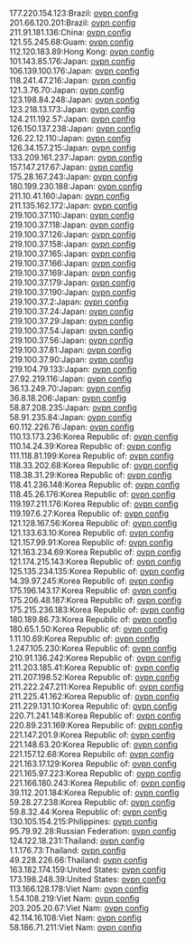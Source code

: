 177.220.154.123:Brazil: [ovpn config](vpn/177_220_154_123.ovpn)  
201.66.120.201:Brazil: [ovpn config](vpn/201_66_120_201.ovpn)  
211.91.181.136:China: [ovpn config](vpn/211_91_181_136.ovpn)  
121.55.245.68:Guam: [ovpn config](vpn/121_55_245_68.ovpn)  
112.120.183.89:Hong Kong: [ovpn config](vpn/112_120_183_89.ovpn)  
101.143.85.176:Japan: [ovpn config](vpn/101_143_85_176.ovpn)  
106.139.100.176:Japan: [ovpn config](vpn/106_139_100_176.ovpn)  
118.241.47.216:Japan: [ovpn config](vpn/118_241_47_216.ovpn)  
121.3.76.70:Japan: [ovpn config](vpn/121_3_76_70.ovpn)  
123.198.84.248:Japan: [ovpn config](vpn/123_198_84_248.ovpn)  
123.218.13.173:Japan: [ovpn config](vpn/123_218_13_173.ovpn)  
124.211.192.57:Japan: [ovpn config](vpn/124_211_192_57.ovpn)  
126.150.137.238:Japan: [ovpn config](vpn/126_150_137_238.ovpn)  
126.22.12.110:Japan: [ovpn config](vpn/126_22_12_110.ovpn)  
126.34.157.215:Japan: [ovpn config](vpn/126_34_157_215.ovpn)  
133.209.161.237:Japan: [ovpn config](vpn/133_209_161_237.ovpn)  
157.147.217.67:Japan: [ovpn config](vpn/157_147_217_67.ovpn)  
175.28.167.243:Japan: [ovpn config](vpn/175_28_167_243.ovpn)  
180.199.230.188:Japan: [ovpn config](vpn/180_199_230_188.ovpn)  
211.10.41.160:Japan: [ovpn config](vpn/211_10_41_160.ovpn)  
211.135.162.172:Japan: [ovpn config](vpn/211_135_162_172.ovpn)  
219.100.37.110:Japan: [ovpn config](vpn/219_100_37_110.ovpn)  
219.100.37.118:Japan: [ovpn config](vpn/219_100_37_118.ovpn)  
219.100.37.126:Japan: [ovpn config](vpn/219_100_37_126.ovpn)  
219.100.37.158:Japan: [ovpn config](vpn/219_100_37_158.ovpn)  
219.100.37.165:Japan: [ovpn config](vpn/219_100_37_165.ovpn)  
219.100.37.166:Japan: [ovpn config](vpn/219_100_37_166.ovpn)  
219.100.37.169:Japan: [ovpn config](vpn/219_100_37_169.ovpn)  
219.100.37.179:Japan: [ovpn config](vpn/219_100_37_179.ovpn)  
219.100.37.190:Japan: [ovpn config](vpn/219_100_37_190.ovpn)  
219.100.37.2:Japan: [ovpn config](vpn/219_100_37_2.ovpn)  
219.100.37.24:Japan: [ovpn config](vpn/219_100_37_24.ovpn)  
219.100.37.29:Japan: [ovpn config](vpn/219_100_37_29.ovpn)  
219.100.37.54:Japan: [ovpn config](vpn/219_100_37_54.ovpn)  
219.100.37.56:Japan: [ovpn config](vpn/219_100_37_56.ovpn)  
219.100.37.81:Japan: [ovpn config](vpn/219_100_37_81.ovpn)  
219.100.37.90:Japan: [ovpn config](vpn/219_100_37_90.ovpn)  
219.104.79.133:Japan: [ovpn config](vpn/219_104_79_133.ovpn)  
27.92.219.116:Japan: [ovpn config](vpn/27_92_219_116.ovpn)  
36.13.249.70:Japan: [ovpn config](vpn/36_13_249_70.ovpn)  
36.8.18.206:Japan: [ovpn config](vpn/36_8_18_206.ovpn)  
58.87.208.235:Japan: [ovpn config](vpn/58_87_208_235.ovpn)  
58.91.235.84:Japan: [ovpn config](vpn/58_91_235_84.ovpn)  
60.112.226.76:Japan: [ovpn config](vpn/60_112_226_76.ovpn)  
110.13.173.236:Korea Republic of: [ovpn config](vpn/110_13_173_236.ovpn)  
110.14.24.39:Korea Republic of: [ovpn config](vpn/110_14_24_39.ovpn)  
111.118.81.199:Korea Republic of: [ovpn config](vpn/111_118_81_199.ovpn)  
118.33.202.68:Korea Republic of: [ovpn config](vpn/118_33_202_68.ovpn)  
118.38.31.29:Korea Republic of: [ovpn config](vpn/118_38_31_29.ovpn)  
118.41.236.148:Korea Republic of: [ovpn config](vpn/118_41_236_148.ovpn)  
118.45.26.176:Korea Republic of: [ovpn config](vpn/118_45_26_176.ovpn)  
119.197.211.176:Korea Republic of: [ovpn config](vpn/119_197_211_176.ovpn)  
119.197.6.27:Korea Republic of: [ovpn config](vpn/119_197_6_27.ovpn)  
121.128.167.56:Korea Republic of: [ovpn config](vpn/121_128_167_56.ovpn)  
121.133.63.10:Korea Republic of: [ovpn config](vpn/121_133_63_10.ovpn)  
121.157.99.91:Korea Republic of: [ovpn config](vpn/121_157_99_91.ovpn)  
121.163.234.69:Korea Republic of: [ovpn config](vpn/121_163_234_69.ovpn)  
121.174.215.143:Korea Republic of: [ovpn config](vpn/121_174_215_143.ovpn)  
125.135.234.135:Korea Republic of: [ovpn config](vpn/125_135_234_135.ovpn)  
14.39.97.245:Korea Republic of: [ovpn config](vpn/14_39_97_245.ovpn)  
175.196.143.17:Korea Republic of: [ovpn config](vpn/175_196_143_17.ovpn)  
175.206.48.187:Korea Republic of: [ovpn config](vpn/175_206_48_187.ovpn)  
175.215.236.183:Korea Republic of: [ovpn config](vpn/175_215_236_183.ovpn)  
180.189.86.73:Korea Republic of: [ovpn config](vpn/180_189_86_73.ovpn)  
180.65.1.50:Korea Republic of: [ovpn config](vpn/180_65_1_50.ovpn)  
1.11.10.69:Korea Republic of: [ovpn config](vpn/1_11_10_69.ovpn)  
1.247.105.230:Korea Republic of: [ovpn config](vpn/1_247_105_230.ovpn)  
210.91.136.242:Korea Republic of: [ovpn config](vpn/210_91_136_242.ovpn)  
211.203.185.41:Korea Republic of: [ovpn config](vpn/211_203_185_41.ovpn)  
211.207.198.52:Korea Republic of: [ovpn config](vpn/211_207_198_52.ovpn)  
211.222.247.211:Korea Republic of: [ovpn config](vpn/211_222_247_211.ovpn)  
211.225.41.162:Korea Republic of: [ovpn config](vpn/211_225_41_162.ovpn)  
211.229.131.10:Korea Republic of: [ovpn config](vpn/211_229_131_10.ovpn)  
220.71.241.148:Korea Republic of: [ovpn config](vpn/220_71_241_148.ovpn)  
220.89.231.169:Korea Republic of: [ovpn config](vpn/220_89_231_169.ovpn)  
221.147.201.9:Korea Republic of: [ovpn config](vpn/221_147_201_9.ovpn)  
221.148.63.20:Korea Republic of: [ovpn config](vpn/221_148_63_20.ovpn)  
221.157.12.68:Korea Republic of: [ovpn config](vpn/221_157_12_68.ovpn)  
221.163.17.129:Korea Republic of: [ovpn config](vpn/221_163_17_129.ovpn)  
221.165.97.223:Korea Republic of: [ovpn config](vpn/221_165_97_223.ovpn)  
221.166.180.243:Korea Republic of: [ovpn config](vpn/221_166_180_243.ovpn)  
39.112.201.184:Korea Republic of: [ovpn config](vpn/39_112_201_184.ovpn)  
59.28.27.238:Korea Republic of: [ovpn config](vpn/59_28_27_238.ovpn)  
59.8.32.44:Korea Republic of: [ovpn config](vpn/59_8_32_44.ovpn)  
130.105.154.215:Philippines: [ovpn config](vpn/130_105_154_215.ovpn)  
95.79.92.28:Russian Federation: [ovpn config](vpn/95_79_92_28.ovpn)  
124.122.18.231:Thailand: [ovpn config](vpn/124_122_18_231.ovpn)  
1.1.176.73:Thailand: [ovpn config](vpn/1_1_176_73.ovpn)  
49.228.226.66:Thailand: [ovpn config](vpn/49_228_226_66.ovpn)  
163.182.174.159:United States: [ovpn config](vpn/163_182_174_159.ovpn)  
173.198.248.39:United States: [ovpn config](vpn/173_198_248_39.ovpn)  
113.166.128.178:Viet Nam: [ovpn config](vpn/113_166_128_178.ovpn)  
1.54.108.219:Viet Nam: [ovpn config](vpn/1_54_108_219.ovpn)  
203.205.20.67:Viet Nam: [ovpn config](vpn/203_205_20_67.ovpn)  
42.114.16.108:Viet Nam: [ovpn config](vpn/42_114_16_108.ovpn)  
58.186.71.211:Viet Nam: [ovpn config](vpn/58_186_71_211.ovpn)  

